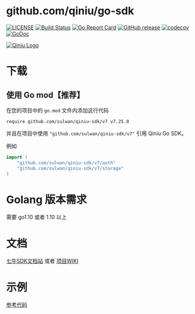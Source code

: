 github.com/qiniu/go-sdk
===============

[![LICENSE](https://img.shields.io/github/license/qiniu/go-sdk.svg)](https://github.com/qiniu/go-sdk/blob/master/LICENSE)
[![Build Status](https://github.com/qiniu/go-sdk/workflows/Run%20Test%20Cases/badge.svg)](https://github.com/qiniu/go-sdk/actions)
[![Go Report Card](https://goreportcard.com/badge/github.com/qiniu/go-sdk)](https://goreportcard.com/report/github.com/qiniu/go-sdk)
[![GitHub release](https://img.shields.io/github/v/tag/qiniu/go-sdk.svg?label=release)](https://github.com/qiniu/go-sdk/releases)
[![codecov](https://codecov.io/gh/qiniu/go-sdk/branch/master/graph/badge.svg)](https://codecov.io/gh/qiniu/go-sdk)
[![GoDoc](https://godoc.org/github.com/sulwan/qiniu-sdk/v7?status.svg)](https://godoc.org/github.com/sulwan/qiniu-sdk/v7)

[![Qiniu Logo](http://open.qiniudn.com/logo.png)](http://qiniu.com/)

# 下载

## 使用 Go mod【推荐】

在您的项目中的 `go.mod` 文件内添加这行代码

```
require github.com/sulwan/qiniu-sdk/v7 v7.25.0
```

并且在项目中使用 `"github.com/sulwan/qiniu-sdk/v7"` 引用 Qiniu Go SDK。

例如

```go
import (
    "github.com/sulwan/qiniu-sdk/v7/auth"
    "github.com/sulwan/qiniu-sdk/v7/storage"
)
```

# Golang 版本需求

需要 go1.10 或者 1.10 以上

#  文档

[七牛SDK文档站](https://developer.qiniu.com/kodo/sdk/1238/go) 或者 [项目WIKI](https://github.com/qiniu/go-sdk/wiki)

# 示例

[参考代码](https://github.com/qiniu/go-sdk/tree/master/examples)
